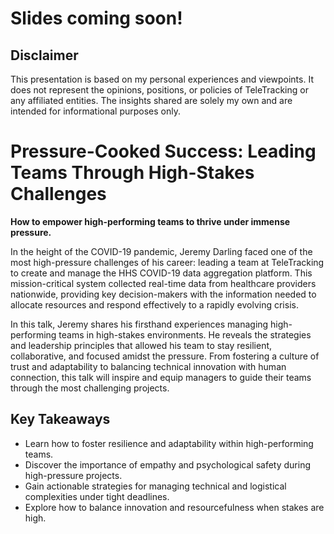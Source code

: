 # Slides coming soon!

## Disclaimer

This presentation is based on my personal experiences and viewpoints. It does not represent the opinions, positions, or policies of TeleTracking or any affiliated entities. The insights shared are solely my own and are intended for informational purposes only.

# Pressure-Cooked Success: Leading Teams Through High-Stakes Challenges

**How to empower high-performing teams to thrive under immense pressure.**

In the height of the COVID-19 pandemic, Jeremy Darling faced one of the most high-pressure challenges of his career: leading a team at TeleTracking to create and manage the HHS COVID-19 data aggregation platform. This mission-critical system collected real-time data from healthcare providers nationwide, providing key decision-makers with the information needed to allocate resources and respond effectively to a rapidly evolving crisis.

In this talk, Jeremy shares his firsthand experiences managing high-performing teams in high-stakes environments. He reveals the strategies and leadership principles that allowed his team to stay resilient, collaborative, and focused amidst the pressure. From fostering a culture of trust and adaptability to balancing technical innovation with human connection, this talk will inspire and equip managers to guide their teams through the most challenging projects.

## Key Takeaways

- Learn how to foster resilience and adaptability within high-performing teams.
- Discover the importance of empathy and psychological safety during high-pressure projects.
- Gain actionable strategies for managing technical and logistical complexities under tight deadlines.
- Explore how to balance innovation and resourcefulness when stakes are high.
